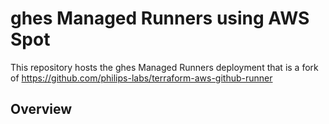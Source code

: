 # ghes Managed Runners using AWS Spot

This repository hosts the ghes Managed Runners deployment that is a fork of https://github.com/philips-labs/terraform-aws-github-runner

## Overview

